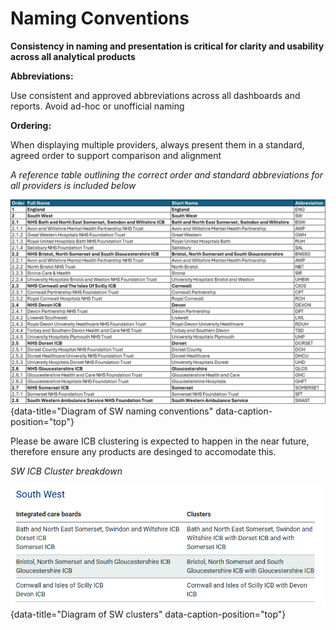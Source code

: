 # Naming Conventions

**Consistency in naming and presentation is critical for clarity and usability across all analytical products**

**Abbreviations:**

Use consistent and approved abbreviations across all dashboards and reports. Avoid ad-hoc or unofficial naming

**Ordering:** 

When displaying multiple providers, always present them in a standard, agreed order to support comparison and alignment

*A reference table outlining the correct order and standard abbreviations for all providers is included below*

![Diagram of SW naming conventions](images/naming_conventions.png "Diagram of SW naming conventions"){data-title="Diagram of SW naming conventions" data-caption-position="top"}

Please be aware ICB clustering is expected to happen in the near future, therefore ensure any products are desinged to accomodate this. 

*SW ICB Cluster breakdown*

![Diagram of SW clusters](images/SW_Clusters.png "Diagram of SW clusters"){data-title="Diagram of SW clusters" data-caption-position="top"}
